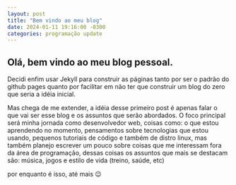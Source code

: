 ```yaml
---
layout: post
title: "Bem vindo ao meu blog"
date: 2024-01-11 19:16:00 -0300
categories: programação update
---
```

## Olá, bem vindo ao meu blog pessoal.

Decidi enfim usar Jekyll para construir as páginas tanto por ser o padrão do github pages quanto por facilitar em não ter que construir um blog do zero que seria a idéia inicial.

Mas chega de me extender, a idéia desse primeiro post é apenas falar o que vai ser esse blog e os assuntos que serão abordados. O foco principal será minha jornada como desenvolvedor web, coisas como: o que estou aprendendo no momento, pensamentos sobre tecnologias que estou usando, pequenos tutoriais de código e também de distro linux, mas também planejo escrever um pouco sobre coisas que me interessam fora da área de programação, dessas coisas os assuntos que mais se destacam são: música, jogos e estilo de vida (treino, saúde, etc)

por enquanto é isso, até mais 😉 

